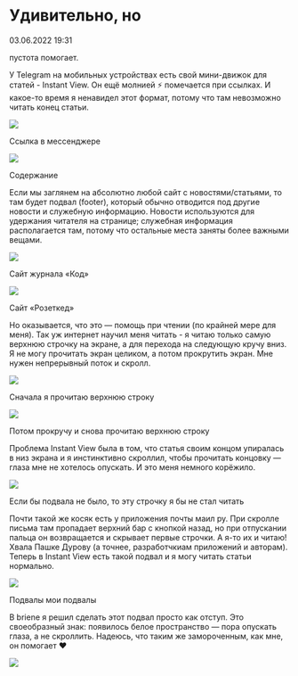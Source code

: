 # Удивительно, но

<div class="article-publication-date">
    <time datetime="2022-06-03 19:31">03.06.2022 19:31</time>
</div>

пустота помогает.

У Telegram на мобильных устройствах есть свой мини-движок для статей - Instant View. Он ещё молнией ⚡ помечается при ссылках. И какое-то время я ненавидел этот формат, потому что там невозможно читать конец статьи.

![](https://telegra.ph/file/4dc8464bd1a3c6f5e87d2.png)

Ссылка в мессенджере

![](https://telegra.ph/file/08014257dcb7373a1e8db.png)

Содержание

Если мы заглянем на абсолютно любой сайт с новостями/статьями, то там будет подвал (footer), который обычно отводится под другие новости и служебную информацию. Новости используются для удержания читателя на странице; служебная информация располагается там, потому что остальные места заняты более важными вещами.

![](https://telegra.ph/file/e55e2999b7719a4f2cb04.png)

Сайт журнала «Код»

![](https://telegra.ph/file/16b7e44f4ff3a62ca47e5.png)

Сайт «Розеткед»

Но оказывается, что это — помощь при чтении (по крайней мере для меня). Так уж интернет научил меня читать - я читаю только самую верхнюю строчку на экране, а для перехода на следующую кручу вниз. Я не могу прочитать экран целиком, а потом прокрутить экран. Мне нужен непрерывный поток и скролл. 

![](https://telegra.ph/file/f66fb9128bf711ce39839.png)

Сначала я прочитаю верхнюю строку

![](https://telegra.ph/file/59026402bee8cd75c7847.png)

Потом прокручу и снова прочитаю верхнюю строку


Проблема Instant View была в том, что статья своим концом упиралась в низ экрана и я инстинктивно скроллил, чтобы прочитать концовку — глаза мне не хотелось опускать. И это меня немного корёжило. 

![](https://telegra.ph/file/c69ff955116e5acbb7ab6.png)

Если бы подвала не было, то эту строчку я бы не стал читать

Почти такой же косяк есть у приложения почты маил ру. При скролле письма там пропадает верхний бар с кнопкой назад, но при отпускании пальца он возвращается и скрывает первые строчки. А я-то их и читаю!
Хвала Пашке Дурову (а точнее, разработчкиам приложений и авторам). Теперь в Instant View есть такой подвал и я могу читать статьи нормально. 

![](https://telegra.ph/file/208591a2cdfab06dcd3f9.png)

Подвалы мои подвалы

В briene я решил сделать этот подвал просто как отступ. Это своеобразный знак: появилось белое пространство — пора опускать глаза, а не скроллить. Надеюсь, что таким же замороченным, как мне, он помогает ❤

![](https://telegra.ph/file/f2fa9deca6aeb145ee983.png)